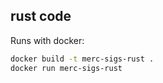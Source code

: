 ## rust code

Runs with docker:

```sh
docker build -t merc-sigs-rust .
docker run merc-sigs-rust
```
